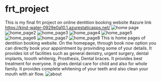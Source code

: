 # frt_project
This is my final frt project on online dentition booking website
#azure link   https://kind-water-0929e0a10.1.azurestaticapps.net/
![home page](https://user-images.githubusercontent.com/91935720/185044438-8d1d499b-9851-4b4a-9211-c2b6af2be508.png)
![home_page2](https://user-images.githubusercontent.com/91935720/185045793-0a71a78e-5063-4298-9ffa-179fe848c0ce.png)
![home_page3](https://user-images.githubusercontent.com/91935720/185045849-f225e2bb-e8ef-4bb5-a8cd-c1dc8af073b8.png)
![home_page4](https://user-images.githubusercontent.com/91935720/185045890-1340297a-f660-4261-ab7d-15222d48ddc2.png)
![home_page5](https://user-images.githubusercontent.com/91935720/185045919-a4e1d48b-a02b-441f-ac38-1786d82d6df3.png)
![home_page6](https://user-images.githubusercontent.com/91935720/185045964-33bd1c76-48b0-4d2d-b729-af23d6cfd256.png)
![home_page7](https://user-images.githubusercontent.com/91935720/185046007-80bffeef-8c8d-47d6-94d2-a0ae56c714aa.png)
![home_page8](https://user-images.githubusercontent.com/91935720/185046054-fbaaed37-b5ac-4e85-8613-c22c71c0e7f3.png)
This is home pages of dentition booking website. On the homepage, through book now option you can directly book your appointment by provinding some of your details.
It provides lot of facilities such as general denistry, urgent surgery, dental implants, toooth whitenig, Prosthesis, Dental braces. It provides best treatment for everyone. It gives dental care for child and also for whole family. It provides complete whitening of your teeth and also clean your mouth with air flow.
![about](https://user-images.githubusercontent.com/91935720/185049973-f0c7ce89-0953-478d-90db-a7ffbd66d1a6.png)

